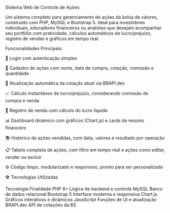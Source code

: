 Sistema Web de Controle de Ações

Um sistema completo para gerenciamento de ações da bolsa de valores, construído com PHP, MySQL e Bootstrap 5. Ideal para investidores individuais, educadores financeiros ou analistas que desejam acompanhar seu portfólio com praticidade, cálculos automáticos de lucro/prejuízo, registro de vendas e gráficos em tempo real.

Funcionalidades Principais:

🔐 Login com autenticação simples

🧾 Cadastro de ações com nome, data de compra, cotação, comissão e quantidade

🔄 Atualização automática da cotação atual via BRAPI.dev

📈 Cálculo instantâneo de lucro/prejuízo, considerando comissão de compra e venda

🛒 Registro de venda com cálculo do lucro líquido

📊 Dashboard dinâmico com gráficos (Chart.js) e cards de resumo financeiro

📚 Histórico de ações vendidas, com data, valores e resultado por operação

📋 Tabela completa de ações, com filtro em tempo real e ações como editar, vender ou excluir

⚙️ Código limpo, modularizado e responsivo, pronto para ser personalizado

🛠️ Tecnologias Utilizadas

Tecnologia	Finalidade
PHP 8+	Lógica de backend e controle
MySQL	Banco de dados relacional
Bootstrap 5	Interface moderna e responsiva
Chart.js	Gráficos interativos e dinâmicos
JavaScript	Funções de UI e atualização
BRAPI.dev	API de cotações da B3
